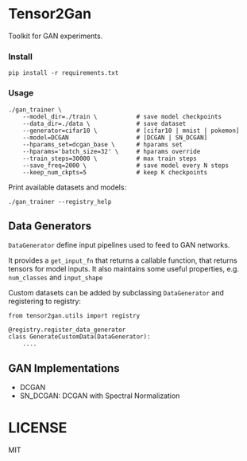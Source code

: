 # Tensor2Gan

Toolkit for GAN experiments. 

### Install

`pip install -r requirements.txt`

### Usage

````
./gan_trainer \
    --model_dir=./train \           # save model checkpoints
    --data_dir=./data \             # save dataset
    --generator=cifar10 \           # [cifar10 | mnist | pokemon]
    --model=DCGAN                   # [DCGAN | SN_DCGAN]
    --hparams_set=dcgan_base \      # hparams set
    --hparams='batch_size=32' \     # hparams override
    --train_steps=30000 \           # max train steps
    --save_freq=2000 \              # save model every N steps
    --keep_num_ckpts=5              # keep K checkpoints

````

Print available datasets and models:

````
./gan_trainer --registry_help
````

## Data Generators

`DataGenerator` define input pipelines used to feed to GAN networks. 

It provides a `get_input_fn` that returns a callable function, that returns tensors for model inputs. It also maintains some useful properties, e.g. `num_classes` and `input_shape`

Custom datasets can be added by subclassing `DataGenerator` and registering to registry:

````
from tensor2gan.utils import registry

@registry.register_data_generator
class GenerateCustomData(DataGenerator):
    ....

````

## GAN Implementations

- DCGAN
- SN_DCGAN: DCGAN with Spectral Normalization

# LICENSE

MIT
